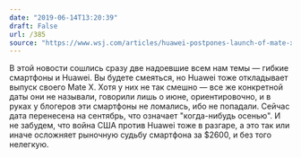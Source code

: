 ```yaml
---
date: "2019-06-14T13:20:39"
draft: False
url: /385
source: "https://www.wsj.com/articles/huawei-postpones-launch-of-mate-x-foldable-phone-11560502468?mod=e2fb&fbclid=IwAR3iPTBB4CS9OkLLZPiYuNxblvuztqqzDLnunFNpuZcE-S8b1NzAPKnQ4dU&fbclid=IwAR3ygaBGd6Z56vIyObWiyc3bsIKMzj5ZDr98Cfyji7UjhMcYRnn6VCtnDiA"
---
```


В этой новости сошлись сразу две надоевшие всем нам темы — гибкие смартфоны и Huawei. Вы будете смеяться, но Huawei тоже откладывает выпуск своего Mate X. Хотя у них не так смешно — все же конкретной даты они не называли, говорили лишь о июне, ориентировочно, и в руках у блогеров эти смартфоны не ломались, ибо не попадали.
Сейчас дата перенесена на сентябрь, что означает "когда-нибудь осенью". И не забудем, что война США против Huawei тоже в разгаре, а это так или иначе осложняет рыночную судьбу смартфона за $2600, и без того нелегкую.
